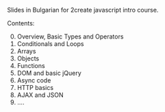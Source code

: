 Slides in Bulgarian for 2create javascript intro course. 

Contents:
 
 0. Overview, Basic Types and Operators
 0. Conditionals and Loops
 0. Arrays
 0. Objects
 0. Functions
 0. DOM and basic jQuery
 0. Async code
 0. HTTP basics
 0. AJAX and JSON
 0. ....

